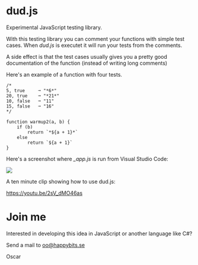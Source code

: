 # dud.js

Experimental JavaScript testing library.

With this testing library you can comment your functions with simple test cases. When *dud.js* is executet it will run your tests from the comments.

A side effect is that the test cases usually gives you a pretty good documentation of the function (instead of writing long comments)

Here's an example of a function with four tests.

    /*
    5, true     ➞ "*6*"
    20, true    ➞ "*21*"
    10, false   ➞ "11"
    15, false   ➞ "16"
    */

    function warmup2(a, b) {
        if (b)
            return `*${a + 1}*`
        else
            return `${a + 1}`
    }

Here's a screenshot where *_app.js* is run from Visual Studio Code:

![](screenshot.png)


A ten minute clip showing how to use dud.js:

https://youtu.be/2sV_dMO46as

# Join me 

Interested in developing this idea in JavaScript or another language like C#?

Send a mail to oo@happybits.se

Oscar
